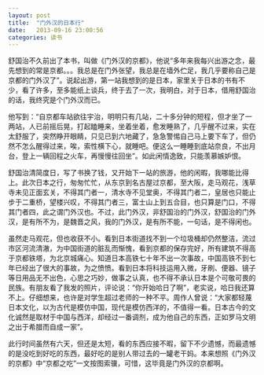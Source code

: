 ```yaml
---
layout: post
title:  "门外汉的日本行"
date:   2013-09-16 23:00:56
categories: 读书 
---
```

舒国治不久前出了本书，叫做《门外汉的京都》，他说“多年来我每兴出游之念，最先想到的常是京都。。。我总是在门外张望，我总是在墙外伫足，我几乎要称自己是京都的门外汉了”。说起出游，第一站我想到的是日本，家里关于日本的书有不少，看了许多，至多能纸上谈兵，终于去了一次，我明白，对于日本，借用舒国治的话，我终究是个门外汉而已。

他写到：“自京都车站欲往宇治，明明只有几站，二十多分钟的短程，但才坐了一两站，人已前摇后晃，打起瞌睡来，坐着坐着，愈发睡熟了，几乎醒不过来，实在太舒服了，突然睁开眼睛，只见已到六地藏了，急急警惕自己马上要下车了，但仍然不怎么醒得过来，唉，索性横下心，就睡吧。便这么一睡睡到底站奈良，不出月台，登上一辆回程之火车，再慢慢往回坐”。如此闲情逸致，只能羡慕嫉妒恨。

舒国治清简度日，写了书换了钱，又开始下一站的旅游，他的闲暇，我哪能比得上。此次日本之行，匆匆忙忙，从东京到名古屋过京都，至大阪，走马观花，浅草寺未见正面玄关，不得其门者一，清水寺不见堂奥，不得其门者二，皇居也只能止步于二重桥，望楼兴叹，不得其门者三，富士山上到五合目，也只算是门口，不得其门者四，此之谓门外汉也。不过，此门外汉，非舒国治的门外汉，舒国治的门外汉，是有所不为，是魏晋之风，我的门外汉，是有所不能，一句话，是不得闲也。

虽然走马观花，但也收获不小。看到日本街道找不到一个垃圾桶却仍然整洁，流过市区河流清澈，为中国街道的脏乱而惭愧，看到京都的保存完好，所有建筑不得高于京都铁塔，为北京城痛心。知道日本高铁七十年不出一次事故，中国高铁不到七年已经出了很大的事故，为之愤愤。看到日本将科技运用入微，牙刷、便器、镜子等日用品无不出色，心思之巧妙，做事之认真，也不得不承认日本是个可敬可畏的民族。有朋友看了我发的照片，评论说：“你开始哈日了啊”，老实说，哈日我还算不上。仔细想来，也许是对学生超过老师的一种不平。周作人曾说：“大家都轻蔑日本文化，以为古代是模仿中国，现代是模仿西洋的，不值得一看。日本古今的文化诚然是取材于中国与西洋，却经过一番调剂，成为他自己的东西，正如罗马文明之出于希腊而自成一家”。

此行时间虽然有六天，但还是太短，看的东西应接不暇，留下不少遗憾，而最遗憾的是没吃到好吃的东西，最好吃的是别人带过去的一罐老干妈。本来想照《门外汉的京都》中“京都之吃”一文按图索骥，可惜，这毕竟是门外汉的京都啊。
